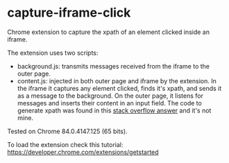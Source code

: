 # capture-iframe-click

Chrome extension to capture the xpath of an element clicked inside an iframe.

The extension uses two scripts:
- background.js: transmits messages received from the iframe to the outer page.
- content.js: injected in both outer page and iframe by the extension. In the iframe it captures any element clicked, finds it's xpath, and sends it as a message to the background. On the outer page, it listens for messages and inserts their content in an input field. The code to generate xpath was found in this [stack overflow answer](https://stackoverflow.com/questions/2631820/how-do-i-ensure-saved-click-coordinates-can-be-reloaed-to-the-same-place-even-i/2631931#2631931) and it's not mine.

Tested on Chrome 84.0.4147.125 (65 bits).

To load the extension check this tutorial: https://developer.chrome.com/extensions/getstarted 